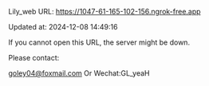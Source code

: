 Lily_web URL: https://1047-61-165-102-156.ngrok-free.app

Updated at: 2024-12-08 14:49:16

If you cannot open this URL, the server might be down.

Please contact: 

goley04@foxmail.com Or Wechat:GL_yeaH
